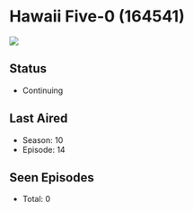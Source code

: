 # Hawaii Five-0 (164541)

<img src="https://dg31sz3gwrwan.cloudfront.net/poster/164541/563021-0-optimized.jpg" />

## Status
* Continuing
## Last Aired
* Season: 10
* Episode: 14
## Seen Episodes
* Total: 0
